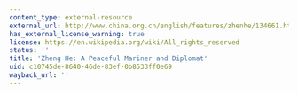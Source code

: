 ```yaml
---
content_type: external-resource
external_url: http://www.china.org.cn/english/features/zhenhe/134661.htm#:~:text=From%201405%20to%201433%2C%20during,the%20world%20at%20that%20time.
has_external_license_warning: true
license: https://en.wikipedia.org/wiki/All_rights_reserved
status: ''
title: 'Zheng He: A Peaceful Mariner and Diplomat'
uid: c10745de-8640-46de-83ef-0b8533ff0e69
wayback_url: ''
---
```

